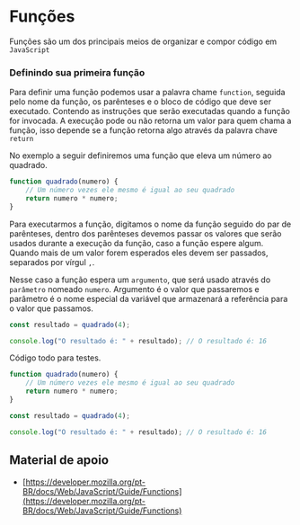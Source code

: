 # Funções

Funções são um dos principais meios de organizar e compor código em `JavaScript`

### Definindo sua primeira função

Para definir uma função podemos usar a palavra chame `function`, seguida pelo
nome da função, os parênteses e o bloco de código que deve ser executado.
Contendo as instruções que serão executadas quando a função for invocada.
A execução pode ou não retorna um valor para quem chama a função, isso 
depende se a função retorna algo através da palavra chave `return`

No exemplo a seguir definiremos uma função que eleva um número ao quadrado.

```js
function quadrado(numero) {
    // Um número vezes ele mesmo é igual ao seu quadrado
    return numero * numero;
}
```

Para executarmos a função, digitamos o nome da função seguido do par de
parênteses, dentro dos parênteses devemos passar os valores que serão
usados durante a execução da função, caso a função espere algum.
Quando mais de um valor forem esperados eles devem ser passados,
separados por vírgul `,`.

Nesse caso a função espera um `argumento`, que será usado através do 
`parâmetro` nomeado `numero`. Argumento é o valor que passaremos e
parâmetro é o nome especial da variável que armazenará a referência
para o valor que passamos.

```js
const resultado = quadrado(4);

console.log("O resultado é: " + resultado); // O resultado é: 16
```

Código todo para testes.

```js
function quadrado(numero) {
    // Um número vezes ele mesmo é igual ao seu quadrado
    return numero * numero;
}

const resultado = quadrado(4);

console.log("O resultado é: " + resultado); // O resultado é: 16
```

## Material de apoio

* [https://developer.mozilla.org/pt-BR/docs/Web/JavaScript/Guide/Functions](https://developer.mozilla.org/pt-BR/docs/Web/JavaScript/Guide/Functions)
